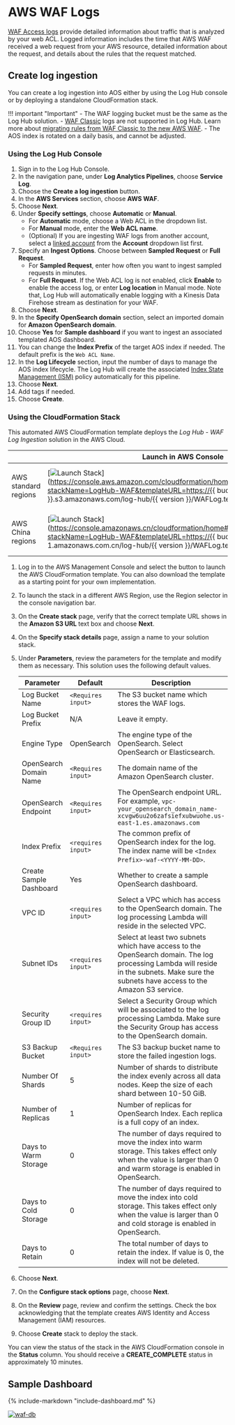 # AWS WAF Logs
[WAF Access logs](https://docs.aws.amazon.com/waf/latest/developerguide/logging.html) provide detailed information about traffic that is analyzed by your web ACL. Logged information includes the time that AWS WAF received a web request from your AWS resource, detailed information about the request, and details about the rules that the request matched.

## Create log ingestion
You can create a log ingestion into AOS either by using the Log Hub console or by deploying a standalone CloudFormation stack.

!!! important "Important"
    - The WAF logging bucket must be the same as the Log Hub solution.
    - [WAF Classic](https://docs.aws.amazon.com/waf/latest/developerguide/classic-waf-chapter.html) logs are not supported in Log Hub. Learn more about [migrating rules from WAF Classic to the new AWS WAF](https://aws.amazon.com/blogs/security/migrating-rules-from-aws-waf-classic-to-new-aws-waf/).
    - The AOS index is rotated on a daily basis, and cannot be adjusted.

### Using the Log Hub Console

1. Sign in to the Log Hub Console.
2. In the navigation pane, under **Log Analytics Pipelines**, choose **Service Log**.
3. Choose the **Create a log ingestion** button.
4. In the **AWS Services** section, choose **AWS WAF**.
5. Choose **Next**.
6. Under **Specify settings**, choose **Automatic** or **Manual**.
    - For **Automatic** mode, choose a Web ACL in the dropdown list. 
    - For **Manual** mode, enter the **Web ACL name**.
    - (Optional) If you are ingesting WAF logs from another account, select a [linked account](../link-account/index.md) from the **Account** dropdown list first.
7. Specify an **Ingest Options**. Choose between **Sampled Request** or **Full Request**.
    - For **Sampled Request**, enter how often you want to ingest sampled requests in minutes.
    - For **Full Request**. If the Web ACL log is not enabled, click **Enable** to enable the access log, or enter **Log location** in Manual mode. Note that, Log Hub will automatically enable logging with a Kinesis Data Firehose stream as destination for your WAF.
8. Choose **Next**.
9. In the **Specify OpenSearch domain** section, select an imported domain for **Amazon OpenSearch domain**.
10. Choose **Yes** for **Sample dashboard** if you want to ingest an associated templated AOS dashboard.
11. You can change the **Index Prefix** of the target AOS index if needed. The default prefix is the `Web ACL Name`.
12. In the **Log Lifecycle** section, input the number of days to manage the AOS index lifecycle. The Log Hub will create the associated [Index State Management (ISM)](https://opensearch.org/docs/latest/im-plugin/ism/index/) policy automatically for this pipeline.
13. Choose **Next**.
14. Add tags if needed.
15. Choose **Create**.

### Using the CloudFormation Stack
This automated AWS CloudFormation template deploys the *Log Hub - WAF Log Ingestion* solution in the AWS Cloud.

|                      | Launch in AWS Console                                        | Download Template                                            |
| -------------------- | ------------------------------------------------------------ | ------------------------------------------------------------ |
| AWS standard regions | [![Launch Stack](../../images/launch-stack.png)](https://console.aws.amazon.com/cloudformation/home#/stacks/create/template?stackName=LogHub-WAF&templateURL=https://{{ bucket }}.s3.amazonaws.com/log-hub/{{ version }}/WAFLog.template){target=_blank} | [Template](https://{{ bucket }}.s3.amazonaws.com/log-hub/{{ version }}/WAFLog.template) |
| AWS China regions    | [![Launch Stack](../../images/launch-stack.png)](https://console.amazonaws.cn/cloudformation/home#/stacks/create/template?stackName=LogHub-WAF&templateURL=https://{{ bucket }}.s3.cn-north-1.amazonaws.com.cn/log-hub/{{ version }}/WAFLog.template){target=_blank} | [Template](https://{{ bucket }}.s3.cn-north-1.amazonaws.com.cn/log-hub/{{ version }}/WAFLog.template) |


1. Log in to the AWS Management Console and select the button to launch the AWS CloudFormation template. You can also download the template as a starting point for your own implementation.

2. To launch the stack in a different AWS Region, use the Region selector in the console navigation bar.

3. On the **Create stack** page, verify that the correct template URL shows in the **Amazon S3 URL** text box and choose **Next**.

4. On the **Specify stack details** page, assign a name to your solution stack.

5. Under **Parameters**, review the parameters for the template and modify them as necessary. This solution uses the following default values.

    | Parameter  | Default          | Description                                                  |
    | ---------- | ---------------- | ------------------------------------------------------------ |
    | Log Bucket Name | `<Requires input>` | The S3 bucket name which stores the WAF logs. |
    | Log Bucket Prefix | N/A | Leave it empty. |
    | Engine Type | OpenSearch | The engine type of the OpenSearch. Select OpenSearch or Elasticsearch. |
    | OpenSearch Domain Name | `<Requires input>` | The domain name of the Amazon OpenSearch cluster. |
    | OpenSearch Endpoint | `<Requires input>` | The OpenSearch endpoint URL. For example, `vpc-your_opensearch_domain_name-xcvgw6uu2o6zafsiefxubwuohe.us-east-1.es.amazonaws.com` |
    | Index Prefix | `<requires input>` | The common prefix of OpenSearch index for the log. The index name will be `<Index Prefix>-waf-<YYYY-MM-DD>`. |
    | Create Sample Dashboard | Yes | Whether to create a sample OpenSearch dashboard. |
    | VPC ID | `<requires input>` | Select a VPC which has access to the OpenSearch domain. The log processing Lambda will reside in the selected VPC. |
    | Subnet IDs | `<requires input>` | Select at least two subnets which have access to the OpenSearch domain. The log processing Lambda will reside in the subnets. Make sure the subnets have access to the Amazon S3 service. |
    | Security Group ID | `<requires input>` | Select a Security Group which will be associated to the log processing Lambda. Make sure the Security Group has access to the OpenSearch domain. |
    | S3 Backup Bucket | `<Requires input>` | The S3 backup bucket name to store the failed ingestion logs.  |
    | Number Of Shards | 5 | Number of shards to distribute the index evenly across all data nodes. Keep the size of each shard between 10-50 GiB. |
    | Number of Replicas | 1 | Number of replicas for OpenSearch Index. Each replica is a full copy of an index. |
    | Days to Warm Storage | 0 | The number of days required to move the index into warm storage. This takes effect only when the value is larger than 0 and warm storage is enabled in OpenSearch. |
    | Days to Cold Storage | 0 | The number of days required to move the index into cold storage. This takes effect only when the value is larger than 0 and cold storage is enabled in OpenSearch. |
    | Days to Retain | 0 | The total number of days to retain the index. If value is 0, the index will not be deleted. |

6. Choose **Next**.

7. On the **Configure stack options** page, choose **Next**.

8. On the **Review** page, review and confirm the settings. Check the box acknowledging that the template creates AWS Identity and Access Management (IAM) resources.

9. Choose **Create** stack to deploy the stack.

You can view the status of the stack in the AWS CloudFormation console in the **Status** column. You should receive
a **CREATE_COMPLETE** status in approximately 10 minutes.

## Sample Dashboard
{%
include-markdown "include-dashboard.md"
%}

[![waf-db]][waf-db]

[waf-db]: ../../images/dashboards/waf-db.png


